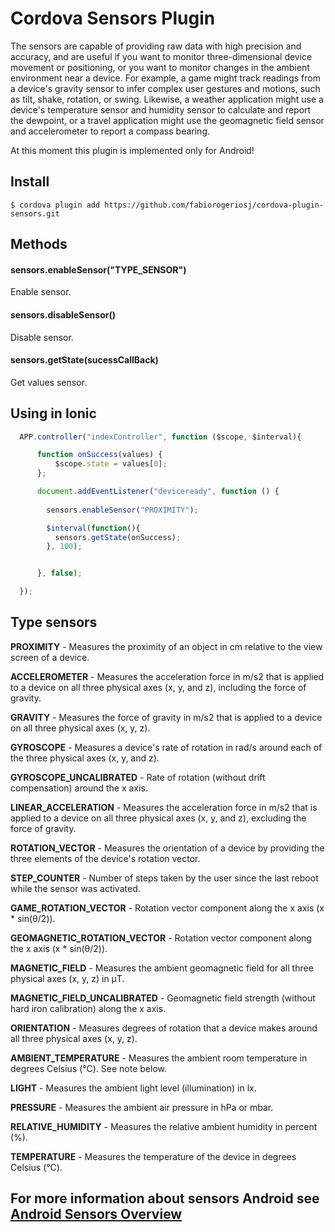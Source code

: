 # Cordova Sensors Plugin

The sensors are capable of providing raw data with high precision and accuracy, and are useful if you want to monitor three-dimensional device movement or positioning, or you want to monitor changes in the ambient environment near a device. For example, a game might track readings from a device's gravity sensor to infer complex user gestures and motions, such as tilt, shake, rotation, or swing. Likewise, a weather application might use a device's temperature sensor and humidity sensor to calculate and report the dewpoint, or a travel application might use the geomagnetic field sensor and accelerometer to report a compass bearing.

At this moment this plugin is implemented only for Android!

## Install

    $ cordova plugin add https://github.com/fabiorogeriosj/cordova-plugin-sensors.git

## Methods    

#### sensors.enableSensor("TYPE_SENSOR")

Enable sensor.

#### sensors.disableSensor()

Disable sensor.

#### sensors.getState(sucessCallBack)

Get values sensor.

## Using in Ionic

```js
  APP.controller("indexController", function ($scope, $interval){

      function onSuccess(values) {
          $scope.state = values[0];
      };

      document.addEventListener("deviceready", function () {
        
        sensors.enableSensor("PROXIMITY");

        $interval(function(){
          sensors.getState(onSuccess);
        }, 100);


      }, false);

  });
```

## Type sensors

**PROXIMITY** - Measures the proximity of an object in cm relative to the view screen of a device.

**ACCELEROMETER** - Measures the acceleration force in m/s2 that is applied to a device on all three physical axes (x, y, and z), including the force of gravity.

**GRAVITY** - Measures the force of gravity in m/s2 that is applied to a device on all three physical axes (x, y, z).

**GYROSCOPE** - Measures a device's rate of rotation in rad/s around each of the three physical axes (x, y, and z).

**GYROSCOPE_UNCALIBRATED** - Rate of rotation (without drift compensation) around the x axis.

**LINEAR_ACCELERATION** - Measures the acceleration force in m/s2 that is applied to a device on all three physical axes (x, y, and z), excluding the force of gravity.

**ROTATION_VECTOR** - Measures the orientation of a device by providing the three elements of the device's rotation vector.

**STEP_COUNTER** - Number of steps taken by the user since the last reboot while the sensor was activated.

**GAME_ROTATION_VECTOR** - Rotation vector component along the x axis (x * sin(θ/2)).

**GEOMAGNETIC_ROTATION_VECTOR** - Rotation vector component along the x axis (x * sin(θ/2)).

**MAGNETIC_FIELD** - Measures the ambient geomagnetic field for all three physical axes (x, y, z) in μT.

**MAGNETIC_FIELD_UNCALIBRATED** - Geomagnetic field strength (without hard iron calibration) along the x axis.

**ORIENTATION** - Measures degrees of rotation that a device makes around all three physical axes (x, y, z).

**AMBIENT_TEMPERATURE** - Measures the ambient room temperature in degrees Celsius (°C). See note below.

**LIGHT** - Measures the ambient light level (illumination) in lx.

**PRESSURE** - Measures the ambient air pressure in hPa or mbar.

**RELATIVE_HUMIDITY** - Measures the relative ambient humidity in percent (%).

**TEMPERATURE** - Measures the temperature of the device in degrees Celsius (°C). 

## For more information about sensors **Android** see [Android Sensors Overview](http://developer.android.com/guide/topics/sensors/sensors_overview.html)